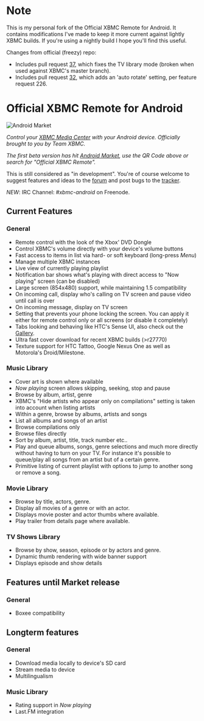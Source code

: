 Note
====

This is my personal fork of the Official XBMC Remote for Android. It contains modifications I've made to keep it more current against lightly XBMC builds. If you're using a nightly build I hope you'll find this useful.

Changes from official (freezy) repo:

* Includes pull request [37](https://github.com/freezy/android-xbmcremote/pull/37), which fixes the TV library mode (broken when used against XBMC's master branch).
* Includes pull request [32](https://github.com/freezy/android-xbmcremote/pull/32), which adds an 'auto rotate' setting, per feature request 226.

Official XBMC Remote for Android
================================

![Android Market](http://chart.apis.google.com/chart?cht=qr&chs=135x135&chl=market://details?id=org.xbmc.android.remote)

_Control your [XBMC Media Center](http://xbmc.org/) with your Android device. Officially brought to you by Team XBMC._

*The first beta version has hit [Android Market](https://market.android.com/details?id=org.xbmc.android.remote), use the QR Code above or search for "Official XBMC Remote".*

This is still considered as "in development". You're of course welcome to suggest features and ideas to the [forum](http://forum.xbmc.org/forumdisplay.php?f=129) and post bugs to the [tracker](http://code.google.com/p/android-xbmcremote/issues/list).

*NEW*: IRC Channel: *#xbmc-android* on Freenode.


Current Features
----------------

### General

* Remote control with the look of the Xbox' DVD Dongle
* Control XBMC's volume directly with your device's volume buttons
* Fast access to items in list via hard- or soft keyboard (long-press _Menu_)
* Manage multiple XBMC instances
* Live view of currently playing playlist
* Notification bar shows what's playing with direct access to "Now playing" screen (can be disabled)
* Large screen (854x480) support, while maintaining 1.5 compatibility
* On incoming call, display who's calling on TV screen and pause video until call is over
* On incoming message, display on TV screen
* Setting that prevents your phone locking the screen. You can apply it either for remote control only or all screens (or disable it completely)
* Tabs looking and behaving like HTC's Sense UI, also check out the [Gallery](http://code.google.com/p/android-xbmcremote/wiki/Gallery).
* Ultra fast cover download for recent XBMC builds (>r27770)
* Texture support for HTC Tattoo, Google Nexus One as well as Motorola's Droid/Milestone.


### Music Library

* Cover art is shown where available
* _Now playing_ screen allows skipping, seeking, stop and pause
* Browse by album, artist, genre
* XBMC's "Hide artists who appear only on compilations" setting is taken into account when listing artists
* Within a genre, browse by albums, artists and songs
* List all albums and songs of an artist
* Browse compilations only
* Browse files directly
* Sort by album, artist, title, track number etc..
* Play and queue albums, songs, genre selections and much more directly without having to turn on your TV. For instance it's possible to queue/play all songs from an artist but of a certain genre.
* Primitive listing of current playlist with options to jump to another song or remove a song.


### Movie Library

* Browse by title, actors, genre.
* Display all movies of a genre or with an actor.
* Displays movie poster and actor thumbs where available.
* Play trailer from details page where available.


### TV Shows Library

* Browse by show, season, episode or by actors and genre.
* Dynamic thumb rendering with wide banner support
* Displays episode and show details


Features until Market release
-----------------------------


### General
* Boxee compatibility


Longterm features
-----------------


### General
* Download media locally to device's SD card
* Stream media to device
* Multilingualism


### Music Library
* Rating support in _Now playing_
* Last.FM integration


